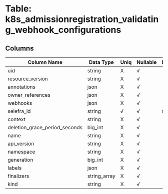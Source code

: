 # Table: k8s_admissionregistration_validating_webhook_configurations

## Columns 

|  Column Name   |  Data Type  | Uniq | Nullable | Description | 
|  ----  | ----  | ----  | ----  | ---- | 
| uid | string | X | √ |  | 
| resource_version | string | X | √ |  | 
| annotations | json | X | √ |  | 
| owner_references | json | X | √ |  | 
| webhooks | json | X | √ |  | 
| selefra_id | string | √ | √ | random id | 
| context | string | X | √ |  | 
| deletion_grace_period_seconds | big_int | X | √ |  | 
| name | string | X | √ |  | 
| api_version | string | X | √ |  | 
| namespace | string | X | √ |  | 
| generation | big_int | X | √ |  | 
| labels | json | X | √ |  | 
| finalizers | string_array | X | √ |  | 
| kind | string | X | √ |  | 


